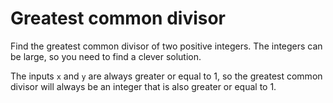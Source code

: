 # Greatest common divisor

Find the greatest common divisor of two positive integers. The integers can be large, so you need to find a clever solution.

The inputs `x` and `y` are always greater or equal to 1, so the greatest common divisor will always be an integer that is also greater or equal to 1.
